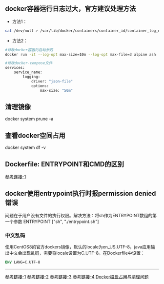 ## docker容器运行日志过大，官方建议处理方法
- 方法1：
```bash
cat /dev/null > /var/lib/docker/containers/container_id/container_log_name
```
- 方法2：
```bash
#修改docker容器的启动参数
docker run -it --log-opt max-size=10m --log-opt max-file=3 alpine ash

#修改docker-compose文件
services:
    service_name:        
        logging:
            driver: "json-file"
            options:
                max-size: "50m"
```

## 清理镜像
docker system prune -a

## 查看docker空间占用
docker system df -v

## Dockerfile: ENTRYPOINT和CMD的区别
[参考连接-1](https://zhuanlan.zhihu.com/p/30555962)

## docker使用entrypoint执行时报permission denied错误
问题在于用户没有文件的执行权限。解决方法：将sh作为ENTRYPOINT数组的第一个参数
ENTRYPOINT ["sh", "./entrypoint.sh"]
### 中文乱码
使用CentOS8的官方dockers镜像，默认的locale为en_US.UTF-8，java应用输出中文会出现乱码，需要将locale设置为C.UTF-8。在Dockerfile中设置：
```dockerfile
ENV LANG=C.UTF-8
```
---
[参考链接-1](https://stackoverflow.com/questions/39078715/specify-max-log-json-file-size-in-docker-compose)
[参考链接-2](https://colobu.com/2018/10/22/no-space-left-on-device-for-docker/)
[参考链接-3](https://success.docker.com/article/no-space-left-on-device-error)
[参考链接-4](https://ashub.cn/articles/42)
[Docker磁盘占用与清理问题](https://www.jianshu.com/p/470e29801be2)